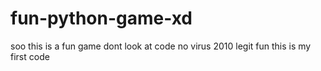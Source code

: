 # fun-python-game-xd
soo 
this is a fun game
dont look at code
no virus
2010
legit
fun
this is my first code
